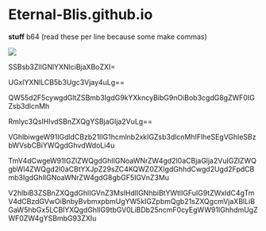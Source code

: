 # Eternal-Blis.github.io
**stuff**
b64 (read these per line because some make commas)

![](https://images.aeonmedia.co/images/78ba87e7-7198-4468-81b5-500c505d5bc8/essay-gettyimages-1237093074.jpg?width=1920&quality=75&format=auto)

SSBsb3ZlIGNlYXNlciBjaXBoZXI=

UGxlYXNlLCB5b3Ugc3Vjay4uLg==

QW55d2F5cywgdGltZSBmb3IgdG9kYXkncyBibG9nOiBob3cgdG8gZWF0IGZsb3dlcnMh

Rmlyc3QsIHlvdSBnZXQgYSBjaGlja2VuLg==

VGhlbiwgeW91IGdldCBzb21lIG1hcmlnb2xkIGZsb3dlcnMhIFlheSEgVGhleSBzbWVsbCBiYWQgdGhvdWdoLi4u

TmV4dCwgeW91IGZlZWQgdGhlIGNoaWNrZW4gd2l0aCBjaGlja2VuIGZlZWQgbWl4ZWQgd2l0aCBtYXJpZ29sZC4KQWZ0ZXIgdGhhdCwgd2Ugd2FpdCBmb3IgdGhlIGNoaWNrZW4gdG8gbGF5IGVnZ3Mu

V2hlbiB3ZSBnZXQgdGhlIGVnZ3MsIHdlIGNhbiBtYWtlIGFuIG9tZWxldC4gTmV4dCBzdGVwOiBnbyBvbmxpbmUgYW5kIGZpbmQgb21sZXQgcmVjaXBlLiBGaW5hbGx5LCBlYXQgdGhlIG9tbGV0LiBDb25ncmF0cyEgWW91IGhhdmUgZWF0ZW4gYSBmbG93ZXIu

